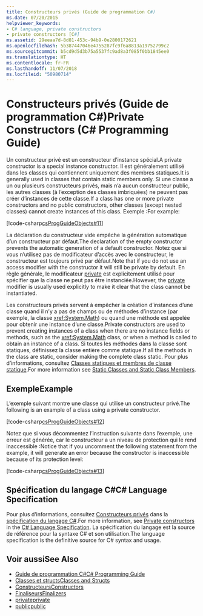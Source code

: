 ```yaml
---
title: Constructeurs privés (Guide de programmation C#)
ms.date: 07/20/2015
helpviewer_keywords:
- C# language, private constructors
- private constructors [C#]
ms.assetid: 29eeaa7d-8d81-453c-94b9-0e2800172621
ms.openlocfilehash: 5b387447046e4755287fc9f6a8813a19752799c2
ms.sourcegitcommit: b5cd9d5d3b75a5537fc9ad8a3f085f0bb1845ee0
ms.translationtype: HT
ms.contentlocale: fr-FR
ms.lasthandoff: 11/07/2018
ms.locfileid: "50980714"
---
```

# <a name="private-constructors-c-programming-guide"></a><span data-ttu-id="0702e-102">Constructeurs privés (Guide de programmation C#)</span><span class="sxs-lookup"><span data-stu-id="0702e-102">Private Constructors (C# Programming Guide)</span></span>
<span data-ttu-id="0702e-103">Un constructeur privé est un constructeur d’instance spécial.</span><span class="sxs-lookup"><span data-stu-id="0702e-103">A private constructor is a special instance constructor.</span></span> <span data-ttu-id="0702e-104">Il est généralement utilisé dans les classes qui contiennent uniquement des membres statiques.</span><span class="sxs-lookup"><span data-stu-id="0702e-104">It is generally used in classes that contain static members only.</span></span> <span data-ttu-id="0702e-105">Si une classe a un ou plusieurs constructeurs privés, mais n’a aucun constructeur public, les autres classes (à l’exception des classes imbriquées) ne peuvent pas créer d’instances de cette classe.</span><span class="sxs-lookup"><span data-stu-id="0702e-105">If a class has one or more private constructors and no public constructors, other classes (except nested classes) cannot create instances of this class.</span></span> <span data-ttu-id="0702e-106">Exemple :</span><span class="sxs-lookup"><span data-stu-id="0702e-106">For example:</span></span>  
  
 [!code-csharp[csProgGuideObjects#11](../../../csharp/programming-guide/classes-and-structs/codesnippet/CSharp/private-constructors_1.cs)]  
  
 <span data-ttu-id="0702e-107">La déclaration du constructeur vide empêche la génération automatique d’un constructeur par défaut.</span><span class="sxs-lookup"><span data-stu-id="0702e-107">The declaration of the empty constructor prevents the automatic generation of a default constructor.</span></span> <span data-ttu-id="0702e-108">Notez que si vous n’utilisez pas de modificateur d’accès avec le constructeur, le constructeur est toujours privé par défaut.</span><span class="sxs-lookup"><span data-stu-id="0702e-108">Note that if you do not use an access modifier with the constructor it will still be private by default.</span></span> <span data-ttu-id="0702e-109">En règle générale, le modificateur [private](../../../csharp/language-reference/keywords/private.md) est explicitement utilisé pour spécifier que la classe ne peut pas être instanciée.</span><span class="sxs-lookup"><span data-stu-id="0702e-109">However, the [private](../../../csharp/language-reference/keywords/private.md) modifier is usually used explicitly to make it clear that the class cannot be instantiated.</span></span>  
  
 <span data-ttu-id="0702e-110">Les constructeurs privés servent à empêcher la création d’instances d’une classe quand il n’y a pas de champs ou de méthodes d’instance (par exemple, la classe <xref:System.Math>) ou quand une méthode est appelée pour obtenir une instance d’une classe.</span><span class="sxs-lookup"><span data-stu-id="0702e-110">Private constructors are used to prevent creating instances of a class when there are no instance fields or methods, such as the <xref:System.Math> class, or when a method is called to obtain an instance of a class.</span></span> <span data-ttu-id="0702e-111">Si toutes les méthodes dans la classe sont statiques, définissez la classe entière comme statique.</span><span class="sxs-lookup"><span data-stu-id="0702e-111">If all the methods in the class are static, consider making the complete class static.</span></span> <span data-ttu-id="0702e-112">Pour plus d’informations, consultez [Classes statiques et membres de classe statique](../../../csharp/programming-guide/classes-and-structs/static-classes-and-static-class-members.md).</span><span class="sxs-lookup"><span data-stu-id="0702e-112">For more information see [Static Classes and Static Class Members](../../../csharp/programming-guide/classes-and-structs/static-classes-and-static-class-members.md).</span></span>  
  
## <a name="example"></a><span data-ttu-id="0702e-113">Exemple</span><span class="sxs-lookup"><span data-stu-id="0702e-113">Example</span></span>  
 <span data-ttu-id="0702e-114">L’exemple suivant montre une classe qui utilise un constructeur privé.</span><span class="sxs-lookup"><span data-stu-id="0702e-114">The following is an example of a class using a private constructor.</span></span>  
  
 [!code-csharp[csProgGuideObjects#12](../../../csharp/programming-guide/classes-and-structs/codesnippet/CSharp/private-constructors_2.cs)]  
  
 <span data-ttu-id="0702e-115">Notez que si vous décommentez l’instruction suivante dans l’exemple, une erreur est générée, car le constructeur a un niveau de protection qui le rend inaccessible :</span><span class="sxs-lookup"><span data-stu-id="0702e-115">Notice that if you uncomment the following statement from the example, it will generate an error because the constructor is inaccessible because of its protection level:</span></span>  
  
 [!code-csharp[csProgGuideObjects#13](../../../csharp/programming-guide/classes-and-structs/codesnippet/CSharp/private-constructors_3.cs)]  
  
## <a name="c-language-specification"></a><span data-ttu-id="0702e-116">Spécification du langage C#</span><span class="sxs-lookup"><span data-stu-id="0702e-116">C# Language Specification</span></span>  

<span data-ttu-id="0702e-117">Pour plus d’informations, consultez [Constructeurs privés](~/_csharplang/spec/classes.md#private-constructors) dans la [spécification du langage C#](../../language-reference/language-specification/index.md).</span><span class="sxs-lookup"><span data-stu-id="0702e-117">For more information, see [Private constructors](~/_csharplang/spec/classes.md#private-constructors) in the [C# Language Specification](../../language-reference/language-specification/index.md).</span></span> <span data-ttu-id="0702e-118">La spécification du langage est la source de référence pour la syntaxe C# et son utilisation.</span><span class="sxs-lookup"><span data-stu-id="0702e-118">The language specification is the definitive source for C# syntax and usage.</span></span>
  
## <a name="see-also"></a><span data-ttu-id="0702e-119">Voir aussi</span><span class="sxs-lookup"><span data-stu-id="0702e-119">See Also</span></span>

- [<span data-ttu-id="0702e-120">Guide de programmation C#</span><span class="sxs-lookup"><span data-stu-id="0702e-120">C# Programming Guide</span></span>](../../../csharp/programming-guide/index.md)  
- [<span data-ttu-id="0702e-121">Classes et structs</span><span class="sxs-lookup"><span data-stu-id="0702e-121">Classes and Structs</span></span>](../../../csharp/programming-guide/classes-and-structs/index.md)  
- [<span data-ttu-id="0702e-122">Constructeurs</span><span class="sxs-lookup"><span data-stu-id="0702e-122">Constructors</span></span>](../../../csharp/programming-guide/classes-and-structs/constructors.md)  
- [<span data-ttu-id="0702e-123">Finaliseurs</span><span class="sxs-lookup"><span data-stu-id="0702e-123">Finalizers</span></span>](../../../csharp/programming-guide/classes-and-structs/destructors.md)  
- [<span data-ttu-id="0702e-124">private</span><span class="sxs-lookup"><span data-stu-id="0702e-124">private</span></span>](../../../csharp/language-reference/keywords/private.md)  
- [<span data-ttu-id="0702e-125">public</span><span class="sxs-lookup"><span data-stu-id="0702e-125">public</span></span>](../../../csharp/language-reference/keywords/public.md)

